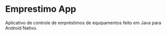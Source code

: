 # Emprestimo App
Aplicativo de controle de empréstimos de equipamentos feito em Java para Android Nativo.
